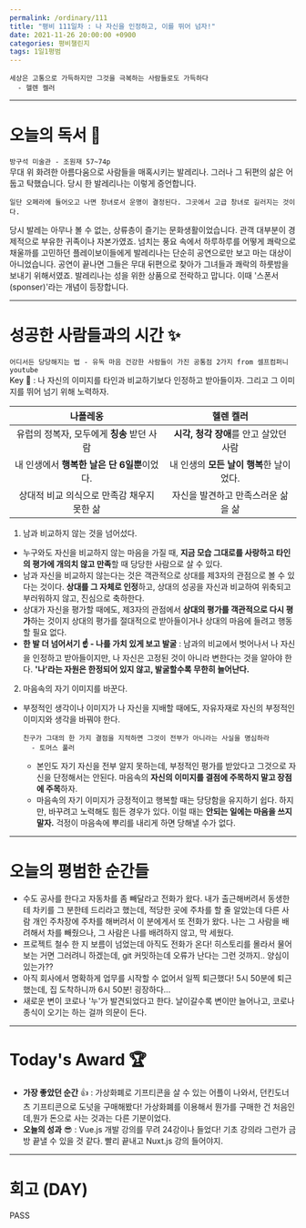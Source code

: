 ```yaml
---
permalink: /ordinary/111
title: "평비 111일차 : 나 자신을 인정하고, 이를 뛰어 넘자!"
date: 2021-11-26 20:00:00 +0900
categories: 평비챌린지
tags: 1일1평범 
---
```

```
세상은 고통으로 가득하지만 그것을 극복하는 사람들로도 가득하다
  - 헬렌 켈러
```

---
# 오늘의 독서 📕
`방구석 미술관 - 조원재 57~74p`  
무대 위 화려한 아름다움으로 사람들을 매혹시키는 발레리나. 그러나 그 뒤편의 삶은 어둡고 탁했습니다. 당시 한 발레리나는 이렇게 증언합니다.

```
일단 오페라에 들어오고 나면 창녀로서 운명이 결정된다. 그곳에서 고급 창녀로 길러지는 것이다.
```

당시 발레는 아무나 볼 수 없는, 상류층이 즐기는 문화생활이었습니다. 관객 대부분이 경제적으로 부유한 귀족이나 자본가였죠. 넘치는 풍요 속에서 하루하루를 어떻게 쾌락으로 채울까를 고민하던 플레이보이들에게 발레리나는 단순히 공연으로만 보고 마는 대상이 아니었습니다. 공연이 끝나면 그들은 무대 뒤편으로 찾아가 그녀들과 쾌락의 하룻밤을 보내기 위해서였죠. 발레리나는 성을 위한 상품으로 전락하고 맙니다. 이때 '스폰서(sponser)'라는 개념이 등장합니다.

---
# 성공한 사람들과의 시간 ✨
`어디서든 당당해지는 법 - 유독 마음 건강한 사람들이 가진 공통점 2가지 from 셀프컴퍼니 youtube`  
Key 🔑 : 나 자신의 이미지를 타인과 비교하기보다 인정하고 받아들이자. 그리고 그 이미지를 뛰어 넘기 위해 노력하자.  

| **나폴레옹** | **헬렌 켈러** |
|:----:|:----:|
| 유럽의 정복자, 모두에게 **칭송** 받던 사람 | **시각, 청각 장애**를 안고 살았던 사람 |
| 내 인생에서 **행복한 날은 단 6일뿐**이었다. | 내 인생의 **모든 날이 행복**한 날이었다. |
| 상대적 비교 의식으로 만족감 채우지 못한 삶 | 자신을 발견하고 만족스러운 삶을 삶 |

1. 남과 비교하지 않는 것을 넘어섰다.  
  - 누구와도 자신을 비교하지 않는 마음을 가질 때, **지금 모습 그대로를 사랑하고 타인의 평가에 개의치 않고 만족**할 때 당당한 사람으로 살 수 있다.
  - 남과 자신을 비교하지 않는다는 것은 객관적으로 상대를 제3자의 관점으로 볼 수 있다는 것이다. **상대를 그 자체로 인정**하고, 상대의 성공을 자신과 비교하여 위축되고 부러워하지 않고, 진심으로 축하한다.
  - 상대가 자신을 평가할 때에도, 제3자의 관점에서 **상대의 평가를 객관적으로 다시 평가**하는 것이지 상대의 평가를 절대적으로 받아들이거나 상대의 마음에 들려고 행동할 필요 없다.
  - **한 발 더 넘어서기 ☝ - 나를 가치 있게 보고 발굴** : 남과의 비교에서 벗어나서 나 자신을 인정하고 받아들이지만, 나 자신은 고정된 것이 아니라 변한다는 것을 알아야 한다. **'나'라는 자원은 한정되어 있지 않고, 발굴할수록 무한히 늘어난다.**  
2. 마음속의 자기 이미지를 바꾼다.  
  - 부정적인 생각이나 이미지가 나 자신을 지배할 때에도, 자유자재로 자신의 부정적인 이미지와 생각을 바꿔야 한다.

    ```
    친구가 그대의 한 가지 결점을 지적하면 그것이 전부가 아니라는 사실을 명심하라
      - 토머스 풀러
    ```

    - 본인도 자기 자신을 전부 알지 못하는데, 부정적인 평가를 받았다고 그것으로 자신을 단정해서는 안된다. 마음속의 **자신의 이미지를 결점에 주목하지 말고 장점에 주목**하자.
    - 마음속의 자기 이미지가 긍정적이고 행복할 때는 당당함을 유지하기 쉽다. 하지만, 바꾸려고 노력해도 힘든 경우가 있다. 이럴 때는 **안되는 일에는 마음을 쓰지 말자.** 걱정이 마음속에 뿌리를 내리게 하면 당해낼 수가 없다.

---
# 오늘의 평범한 순간들
- 수도 공사를 한다고 자동차를 좀 빼달라고 전화가 왔다. 내가 출근해버려서 동생한테 차키를 그 분한테 드리라고 했는데, 적당한 곳에 주차를 할 줄 알았는데 다른 사람 개인 주차장에 주차를 해버려서 이 분에게서 또 전화가 왔다. 나는 그 사람을 배려해서 차를 빼줬으나, 그 사람은 나를 배려하지 않고, 막 세웠다.
- 프로젝트 철수 한 지 보름이 넘었는데 아직도 전화가 온다! 히스토리를 몰라서 물어보는 거면 그러려니 하겠는데, git 커밋하는데 오류가 난다는 그런 것까지.. 양심이 있는가??
- 아직 회사에서 명확하게 업무를 시작할 수 없어서 일찍 퇴근했다! 5시 50분에 퇴근했는데, 집 도착하니까 6시 50분! 굉장하다...
- 새로운 변이 코로나 '누'가 발견되었다고 한다. 날이갈수록 변이만 늘어나고, 코로나 종식이 오기는 하는 걸까 의문이 든다.

---
# Today's Award 🏆
- **가장 좋았던 순간** 👍 : 가상화폐로 기프티콘을 살 수 있는 어플이 나와서, 던킨도너츠 기프티콘으로 도넛을 구매해봤다! 가상화폐를 이용해서 뭔가를 구매한 건 처음인데,뭔가 돈으로 사는 것과는 다른 기분이었다.
- **오늘의 성과** 😎 : Vue.js 개발 강의를 무려 24강이나 들었다! 기초 강의라 그런가 금방 끝낼 수 있을 것 같다. 빨리 끝내고 Nuxt.js 강의 들어야지.

---
# 회고 (DAY)
PASS